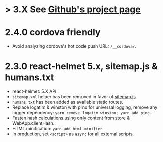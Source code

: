 # > 3.X See [Github's project page](https://github.com/ssrwpo/ssr/projects)

# 2.4.0 cordova friendly

* Avoid analyzing cordova's hot code push URL: `/__cordova/`.

# 2.3.0 react-helmet 5.x, sitemap.js & humans.txt

* react-helmet: 5.X API.
* `sitemap.xml` helper has been removed in favor of [sitemap.js](https://github.com/ekalinin/sitemap.js).
* `humans.txt` has been added as available static routes.
* Replace logatim & winston with pino for universal logging,
  remove any logger dependency: `yarn remove logatim winston; yarn add pino`.
* Fasten hash calculations using only content from store & WebApp.clientHash.
* HTML minification: `yarn add html-minifier`.
* In production, set `<script>` as `async` for all external scripts.

